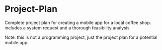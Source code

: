 # Project-Plan
Complete project plan for creating a mobile app for a local coffee shop. includes a system request and a thorough feasibility analysis

Note: this is not a programming project, just the project plan for a potential mobile app
